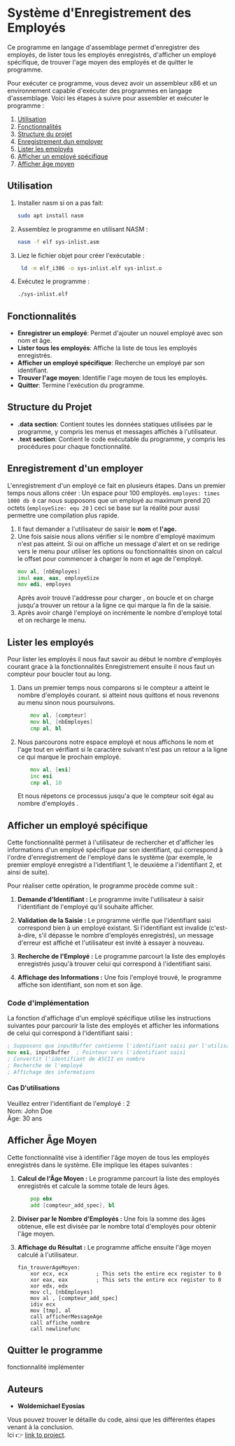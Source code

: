 # Système d'Enregistrement des Employés
Ce programme en langage d'assemblage permet d'enregistrer des employés, de lister tous les employés enregistrés, d'afficher un employé spécifique, de trouver l'age moyen des employés et de quitter le programme.

Pour exécuter ce programme, vous devez avoir un assembleur x86 et un environnement capable d'exécuter des programmes en langage d'assemblage. Voici les étapes à suivre pour assembler et exécuter le programme :

1. [Utilisation](#utilisation)
2. [Fonctionnalités](#fonctionnalités)
2. [Structure du projet](#structure-du-projet)
2. [Enregistrement dun employer](#enregistrement-dun-employer)
2. [Lister les employés](#lister-les-employés)
2. [Afficher un employé spécifique](#afficher-un-employé-spécifique)
2. [Afficher âge moyen](#afficher-âge-moyen)




## Utilisation
1. Installer nasm si on a pas fait:
    ```bash
    sudo apt install nasm
    ```
2. Assemblez le programme en utilisant NASM :
    ```bash
    nasm -f elf sys-inlist.asm
    ```
3. Liez le fichier objet pour créer l'exécutable :
    ```bash
     ld -m elf_i386 -o sys-inlist.elf sys-inlist.o
    ```
4. Exécutez le programme :
    ```bash
    ./sys-inlist.elf 
    ```

## Fonctionnalités

- **Enregistrer un employé**: Permet d'ajouter un nouvel employé avec son nom et âge.
- **Lister tous les employés**: Affiche la liste de tous les employés enregistrés.
- **Afficher un employé spécifique**: Recherche un employé par son identifiant.
- **Trouver l'age moyen**: Identifie l'age moyen de tous les employés.
- **Quitter**: Termine l'exécution du programme.



## Structure du Projet

- **.data section**: Contient toutes les données statiques utilisées par le programme, y compris les menus et messages affichés à l'utilisateur.
- **.text section**: Contient le code exécutable du programme, y compris les procédures pour chaque fonctionnalité.


## Enregistrement d'un employer

L'enregistrement d'un employé ce fait en plusieurs étapes.
Dans un premier temps nous allons créer : 
Un espace pour 100 employés. 
``employes: times 1000 db 0`` car nous supposons que un employé au maximum prend 20 octets (``employeSize: equ 20``  ) ceci se base sur la réalité pour aussi permettre une compilation plus rapide.


1. Il faut demander a l'utilisateur de saisir le **nom** et **l'age.**
2. Une fois saisie nous allons vérifier si le nombre d'employé maximum n'est pas atteint. Si oui on affiche un message d'alert et on se  redirige vers le menu pour utiliser les  options ou fonctionnalités sinon on calcul le offset pour commencer à charger le nom et age de l'employé.
    ```asm
    mov al, [nbEmployes]
    imul eax, eax, employeSize
    mov edi, employes
    ```
    Après avoir trouvé l'addresse pour charger , on boucle et on charge jusqu'a trouver un retour a la ligne ce qui marque la fin de la saisie.
3. Après avoir chargé l'employé on incrémente le nombre d'employé total et on recharge le menu.

## Lister les employés
Pour lister les employés il nous faut savoir au début le nombre d'employés courant grace à la fonctionnalités Enregistrement ensuite il nous faut un compteur pour boucler tout au long.
1. Dans un premier temps nous comparons si le compteur a atteint le nombre d'employés courant. si atteint nous quittons et nous revenons au menu sinon nous poursuivons.
    ```asm
        mov al, [compteur]
        mov bl, [nbEmployes]
        cmp al, bl
    ```
2. Nous parcourons notre espace employé et nous affichons le nom et l'age tout en vérifiant si le caractère suivant n'est pas un retour a la ligne ce qui marque le prochain employé.
    ```asm
        mov al, [esi]
        inc esi
        cmp al, 10 
    ```
    Et nous répetons ce processus jusqu'a que le compteur soit égal au nombre d'employés .

## Afficher un employé spécifique

Cette fonctionnalité permet à l'utilisateur de rechercher et d'afficher les informations d'un employé spécifique par son identifiant, qui correspond à l'ordre d'enregistrement de l'employé dans le système (par exemple, le premier employé enregistré a l'identifiant 1, le deuxième a l'identifiant 2, et ainsi de suite).

Pour réaliser cette opération, le programme procède comme suit :

1. **Demande d'Identifiant :** Le programme invite l'utilisateur à saisir l'identifiant de l'employé qu'il souhaite afficher.
   
2. **Validation de la Saisie :** Le programme vérifie que l'identifiant saisi correspond bien à un employé existant. Si l'identifiant est invalide (c'est-à-dire, s'il dépasse le nombre d'employés enregistrés), un message d'erreur est affiché et l'utilisateur est invité à essayer à nouveau.

3. **Recherche de l'Employé :** Le programme parcourt la liste des employés enregistrés jusqu'à trouver celui qui correspond à l'identifiant saisi.

4. **Affichage des Informations :** Une fois l'employé trouvé, le programme affiche son identifiant, son nom et son âge.

### Code d'implémentation

La fonction d'affichage d'un employé spécifique utilise les instructions suivantes pour parcourir la liste des employés et afficher les informations de celui qui correspond à l'identifiant saisi :

```asm
; Supposons que inputBuffer contienne l'identifiant saisi par l'utilisateur
mov esi, inputBuffer  ; Pointeur vers l'identifiant saisi
; Convertit l'identifiant de ASCII en nombre
; Recherche de l'employé
; Affichage des informations
```
#### Cas D'utilisations
Veuillez entrer 
l'identifiant de l'employé : 2  
Nom: John Doe  
Âge: 30 ans


## Afficher Âge Moyen

Cette fonctionnalité vise à identifier l'âge moyen de tous les employés enregistrés dans le système. Elle implique les étapes suivantes :

1. **Calcul de l'Âge Moyen :** Le programme parcourt la liste des employés enregistrés et calcule la somme totale de leurs âges.
    ```asm
        pop ebx
        add [compteur_add_spec], bl
    ```

2. **Diviser par le Nombre d'Employés :** Une fois la somme des âges obtenue, elle est divisée par le nombre total d'employés pour obtenir l'âge moyen.

3. **Affichage du Résultat :** Le programme affiche ensuite l'âge moyen calculé à l'utilisateur.

    ```assembly
    fin_trouverAgeMoyen:
        xor ecx, ecx         ; This sets the entire ecx register to 0
        xor eax, eax         ; This sets the entire ecx register to 0
        xor edx, edx 
        mov cl, [nbEmployes]
        mov al , [compteur_add_spec]
        idiv ecx
        mov [tmp], al
        call afficherMessageAge
        call affiche_nombre
        call newlinefunc
    ```

## Quitter le programme
fonctionnalité  implémenter
## Auteurs

- **Woldemichael Eyosias**

Vous pouvez trouver le détaille du code, ainsi que les différentes étapes venant à la conclusion.      
Ici 👉 [link to project](https://github.com/Eyosias1/assembly-registration_system).
